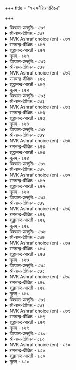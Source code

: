 +++
title = "१५ पगैत्तिऱन्दॆरिदल्"

+++


<details><summary>विश्वास-प्रस्तुतिः - ८७१</summary>

पगैऎन्नुम् पण्बि लदनै ऒरुवन्  
नगैयेयुम् वेण्डऱ्पाट्रु अण्ड्रु।       ८७१
</details>

<details><summary>श्री-राम-देशिकः - ८७१</summary>

अधिकारः ८८. विरोधतत्त्वपरिज्ञानम्  
वस्तुतः परिहासार्थमप्यनर्थप्रदायकः ।  
विरोधस्तु न केनापि न कदाचिच्चिकीर्ष्यताम् ॥ ८७१॥
</details>

<details><summary>NVK Ashraf choice (en) - ८७१</summary>

०८७१
One should never wish for the accursed thing
Called enmity, even in jest.
(Satguru Subramuniyaswami)
</details>

<details><summary>रामचन्द्र-दीक्षितः - ८७१</summary>

871 pakaiyeṉṉum paṇpi lataṉai oruvaṉ  
nakaiyēyum vēṇṭaṟpāṟṟu aṉṟu.

871\. One should not desire, even in a sportive mood, the evil known as enmity.  
</details>

<details><summary>शुद्धानन्द-भारती - ८७१</summary>

1\. பகைஎன்னும் பண்பி லதனை ஒருவன்  
நகையேயும் வேண்டற்பாற்று அன்று.  
Let not one even as a sport  
The ill-natured enmity court.        871  
</details>

<details><summary>मूलम् - ८७१</summary>

पगैऎन्नुम् पण्बि लदनै ऒरुवन्  
नगैयेयुम् वेण्डऱ्पाट्रु अण्ड्रु।       ८७१
</details>

<details><summary>विश्वास-प्रस्तुतिः - ८७२</summary>

विल्लेर् उऴवर् पगैगॊळिनुम् कॊळ्ळऱ्क  
सॊल्लेर् उऴवर् पगै।      ८७२
</details>

<details><summary>श्री-राम-देशिकः - ८७२</summary>

चापाख्यलाङ्गलकरैः वीरैर्वैरं न दुःखदम् ।  
वागाख्यलाङ्गलकरैर्बुधैर्वैरं न साम्प्रतम् ॥ ८७२॥
</details>

<details><summary>NVK Ashraf choice (en) - ८७२</summary>

०८७२
Make foes, if you must, with bowmen
And never of men whose weapon is their tongue. *
(P.S. Sundaram), (V.V.S. Aiyar)
</details>

<details><summary>रामचन्द्र-दीक्षितः - ८७२</summary>

872 villēr uḻavar pakaikoḷiṉum koḷḷaṟka  
collēr uḻavar pakai.

872\. You may not fear the sword; but beware of the pen.  
</details>

<details><summary>शुद्धानन्द-भारती - ८७२</summary>

2\. வில்லே ருழவர் பகைகொளினும் கொள்ளற்க  
சொல்லே ருழவர் பகை.  
Incur the hate of bow-ploughers  
But not the hate of word-ploughers.        872  
</details>

<details><summary>मूलम् - ८७२</summary>

विल्लेर् उऴवर् पगैगॊळिनुम् कॊळ्ळऱ्क  
सॊल्लेर् उऴवर् पगै।      ८७२
</details>

<details><summary>विश्वास-प्रस्तुतिः - ८७३</summary>

एमुऱ्ऱवरिनुम् एऴै तमियनाय्प्  
पल्लार् पगैगॊळ् पवन्।      ८७३
</details>

<details><summary>श्री-राम-देशिकः - ८७३</summary>

नानाजनविरोधी यो बन्धुमित्रविवर्जितः ।  
उन्मत्तपुरुषाच्चापि ज्ञानहीनः स गण्यते ॥ ८७३॥
</details>

<details><summary>NVK Ashraf choice (en) - ८७३</summary>

०८७३
It is worse than madness for one who has no allies,
To make numerous enemies.
(C. Rajagopalachari)
</details>

<details><summary>रामचन्द्र-दीक्षितः - ८७३</summary>

873 ēmuṟ ṟavariṉum ēḻai tamiyaṉāyp  
pallār pakaikoḷ pavaṉ.

873\. One who incurs the wrath of the enemy is blinder than the mad.  
</details>

<details><summary>शुद्धानन्द-भारती - ८७३</summary>

3\. ஏமுற் றவரினும் ஏழை தமியனாய்ப்  
பல்லார் பகைகொள் பவன்.  
Forlorn, who rouses many foes  
The worst insanity betrays.        873  
</details>

<details><summary>मूलम् - ८७३</summary>

एमुऱ्ऱवरिनुम् एऴै तमियनाय्प्  
पल्लार् पगैगॊळ् पवन्।      ८७३
</details>

<details><summary>विश्वास-प्रस्तुतिः - ८७४</summary>

पगैनट्पाक् कॊण्डॊऴुगुम् पण्बुडै याळन्  
तगैमैक्कण् तङ्गिट्रु उलगु।      ८७४
</details>

<details><summary>श्री-राम-देशिकः - ८७४</summary>

वैरिणोऽपि सुहृद्भूतान् कुर्वन् श्लाघ्यगुणान्वितः ।  
यो भवेत् तत्प्रभावस्य वश्यं स्यात् सकलं जगत् ॥ ८७४॥
</details>

<details><summary>NVK Ashraf choice (en) - ८७४</summary>

०८७४
The world is secure under one
Whose nature can make friends of foes.
(P.S. Sundaram)
</details>

<details><summary>रामचन्द्र-दीक्षितः - ८७४</summary>

874 pakainaṭpāk koṇṭoḻukum paṇpuṭai yāḷaṉ  
takaimaikkaṇ taṅkiṟṟu ulaku.

874\. The world is under the sway of one who has the art of converting an enemy into a friend.  
</details>

<details><summary>शुद्धानन्द-भारती - ८७४</summary>

4\. பகைநட்பாக் கொண்டொழுகும் பண்புடை யாளன்  
தகைமைக்கண் தங்கிற்று உலகு.  
This world goes safely in his grace  
Whose heart makes friends even of foes.        874  
</details>

<details><summary>मूलम् - ८७४</summary>

पगैनट्पाक् कॊण्डॊऴुगुम् पण्बुडै याळन्  
तगैमैक्कण् तङ्गिट्रु उलगु।      ८७४
</details>

<details><summary>विश्वास-प्रस्तुतिः - ८७५</summary>

तन्दुणै इण्ड्राल् पगैयिरण्डाल् तान्ऒरुवन्  
इन्दुणैयाक् कॊळ्गवट्रिन् ऒण्ड्रु।      ८७५
</details>

<details><summary>श्री-राम-देशिकः - ८७५</summary>

एकस्य निस्सहायस्य यद्युभौ तु विरोधिनौ ।  
सन्भवेतां तयोरेकं मित्रं कुर्वीत् तत्क्षणात् ॥ ८७५॥
</details>

<details><summary>NVK Ashraf choice (en) - ८७५</summary>

०८७५
While facing two foes, unaided and alone,
Make one your friend. *
(P.S. Sundaram)
</details>

<details><summary>रामचन्द्र-दीक्षितः - ८७५</summary>

875 taṉtuṇai iṉṟāl pakaiyiraṇṭāl tāṉoruvaṉ  
iṉtuṇaiyāk koḷkavaṟṟiṉ oṉṟu.

875\. One who has no ally but two adversaries must befriend one of them.  
</details>

<details><summary>शुद्धानन्द-भारती - ८७५</summary>

5\. தன்துணை இன்றால் பகைஇரண்டால் தான்ஒருவன்  
இன்துணையாக் கொள்கவற்றின் ஒன்று.  
Alone, if two foes you oppose  
Make one of them your ally close.        875  
</details>

<details><summary>मूलम् - ८७५</summary>

तन्दुणै इण्ड्राल् पगैयिरण्डाल् तान्ऒरुवन्  
इन्दुणैयाक् कॊळ्गवट्रिन् ऒण्ड्रु।      ८७५
</details>

<details><summary>विश्वास-प्रस्तुतिः - ८७६</summary>

तेऱिनुम् तेऱा विडिनुम् अऴिविन्गण्  
तेऱान् पगाअन् विडल्।      ८७६
</details>

<details><summary>श्री-राम-देशिकः - ८७६</summary>

त्वया रिपुर्भवेद् ज्ञातस्त्वज्ञातो वा पुरा भृशम् ।  
क्लेशे प्राप्ते तु माध्यस्थ्यभावमालम्ब्य पश्य तम् ॥ ८७६॥
</details>

<details><summary>NVK Ashraf choice (en) - ८७६</summary>

०८७६
In times of crisis, be wary of joining or opposing any,
Whether tested or untested. *
(K. Krishnaswamy & Vijaya Ramkumar), (N.V.K. Ashraf)
</details>

<details><summary>रामचन्द्र-दीक्षितः - ८७६</summary>

876 tēṟiṉum tēṟā viṭiṉum aḻiviṉkaṇ  
tēṟāṉ pakāaṉ viṭal.

876\. In a dark hour assume a neutral attitude either to your known enemy or to an unknown foe.  
</details>

<details><summary>शुद्धानन्द-भारती - ८७६</summary>

6\. தேறினும் தேறா விடினும் அழிவின்கண்  
தேறான் பகாஅன் விடல்.  
Trust or distrust; during distress  
Keep aloof; don't mix with foes.        876  
</details>

<details><summary>मूलम् - ८७६</summary>

तेऱिनुम् तेऱा विडिनुम् अऴिविन्गण्  
तेऱान् पगाअन् विडल्।      ८७६
</details>

<details><summary>विश्वास-प्रस्तुतिः - ८७७</summary>

नोवऱ्क नॊन्ददु अऱियार्क्कु मेवऱ्क  
मॆन्मै पगैवर् अगत्तु।      ८७७
</details>

<details><summary>श्री-राम-देशिकः - ८७७</summary>

नूत्नमित्रस्य सविधे स्वदुःखं न निवेदयेत् ।  
शत्रूणां सन्निधौ स्वीयदौर्बल्यं न प्रकाशयेत् ॥ ८७७॥
</details>

<details><summary>NVK Ashraf choice (en) - ८७७</summary>

०८७७
Keep your sorrows from strangers
And your weakness from foes. *
(P.S. Sundaram)
</details>

<details><summary>रामचन्द्र-दीक्षितः - ८७७</summary>

877 nōvaṟka nontatu aṟiyārkku mēvaṟka  
meṉmai pakaivar akattu.

877\. Whisper not your troubles to friends who cannot divine them; betray not your weakness to your enemy.  
</details>

<details><summary>शुद्धानन्द-भारती - ८७७</summary>

7\. நோவற்க நொந்தது அறியார்க்கு மேவற்க  
மென்மை பகைவ ரகத்து  
To those who know not, tell not your pain  
Nor your weakness to foes explain.        877  
</details>

<details><summary>मूलम् - ८७७</summary>

नोवऱ्क नॊन्ददु अऱियार्क्कु मेवऱ्क  
मॆन्मै पगैवर् अगत्तु।      ८७७
</details>

<details><summary>विश्वास-प्रस्तुतिः - ८७८</summary>

वगैयऱिन्दु तऱ्चॆय्दु तऱ्काप्प मायुम्  
पगैवर्गण् पट्ट सॆरुक्कु।      ८७८
</details>

<details><summary>श्री-राम-देशिकः - ८७८</summary>

स्वसत्त्ववर्धकः कार्यतत्त्वज्ञो निजरक्षकः ।  
यदि कश्चिद्भवेत्तस्य शत्रवो लयमाप्नुयुः ॥ ८७८॥
</details>

<details><summary>NVK Ashraf choice (en) - ८७८</summary>

०८७८
Engineer, execute and defend.
Thus keep the pride of your foes at bay.
(Satguru Subramuniyaswami), (J. Narayanaswamy)
</details>

<details><summary>रामचन्द्र-दीक्षितः - ८७८</summary>

878 vakaiyaṟintu taṟceytu taṟkāppa māyum  
pakaivarkaṇ paṭṭa cerukku.

878\. Plan well your design and arm yourself with all the sinews of war.  
</details>

<details><summary>शुद्धानन्द-भारती - ८७८</summary>

8\. வகையறிந்து தற்செய்து தற்காப்ப மாயும்  
பகைவர்கண் பட்ட செருக்கு.  
Know how and act and defend well  
The pride of enemies shall fall.        878  
</details>

<details><summary>मूलम् - ८७८</summary>

वगैयऱिन्दु तऱ्चॆय्दु तऱ्काप्प मायुम्  
पगैवर्गण् पट्ट सॆरुक्कु।      ८७८
</details>

<details><summary>विश्वास-प्रस्तुतिः - ८७९</summary>

इळैदाग मुळ्मरम् कॊल्ग कळैयुनर्  
कैगॊल्लुम् काऴ्त्त इडत्तु।       ८७९
</details>

<details><summary>श्री-राम-देशिकः - ८७९</summary>

बालकण्टकवृक्षस्य छेदनं सुलभं भवेत् ।  
स एव वृद्धश्छिन्नश्चेत् छेत्तुश्छिन्नो भवेत्करः ॥ ८७९॥
</details>

<details><summary>NVK Ashraf choice (en) - ८७९</summary>

०८७९
Cut a thorny shrub when young.
Allowed to grow, it injures the hand that cuts.
(N.V.K. Ashraf)
</details>

<details><summary>रामचन्द्र-दीक्षितः - ८७९</summary>

879 iḷaitāka muḷmaram kolka kaḷaiyunar  
kaikollum kāḻtta iṭattu.

879\. Nip the thorn in the bud lest it should hurt the hands of those who seek to cut it when hardened into a tree.  
</details>

<details><summary>शुद्धानन्द-भारती - ८७९</summary>

9\. இளைதாக முள்மரம் கொல்க களையுநர்  
கைகொல்லும் காழ்த்த விடத்து  
Cut off thorn-trees when young they are;  
Grown hard, they cut your hands beware.        879  
</details>

<details><summary>मूलम् - ८७९</summary>

इळैदाग मुळ्मरम् कॊल्ग कळैयुनर्  
कैगॊल्लुम् काऴ्त्त इडत्तु।       ८७९
</details>

<details><summary>विश्वास-प्रस्तुतिः - ८८०</summary>

उयिर्प्प उळरल्लर् मण्ड्र सॆयिर्प्पवर्  
सॆम्मल् सिदैक्कला तार्।      ८८०
</details>

<details><summary>श्री-राम-देशिकः - ८८०</summary>

गर्वो रिपुणामादौ न हन्यते केनचिद्यदि ।  
श्वासग्रहणकालं च न शक्यं तेन जीवितुम् ॥ ८८०॥
</details>

<details><summary>NVK Ashraf choice (en) - ८८०</summary>

०८८०
Those who can't crush the pride of defying foes
Will cease to breathe long. *
(V.V.S. Aiyar)
</details>

<details><summary>रामचन्द्र-दीक्षितः - ८८०</summary>

880 uyirppa uḷarallar maṉṟa ceyippavar  
cemmal citaikkalā tār.

880\. He is one among the dead who fails to subdue his naughty foe.  
</details>

<details><summary>शुद्धानन्द-भारती - ८८०</summary>

10\. உயிர்ப்ப உளரல்லர் மன்ற செயிர்ப்பவர்  
செம்மல் சிதைக்கலா தார்.  
To breathe on earth they are not fit  
Defying foes who don't defeat.        880  
</details>

<details><summary>मूलम् - ८८०</summary>

उयिर्प्प उळरल्लर् मण्ड्र सॆयिर्प्पवर्  
सॆम्मल् सिदैक्कला तार्।      ८८०
</details>
